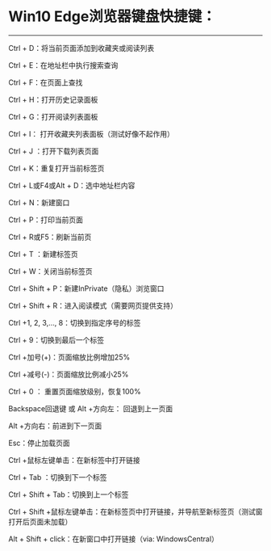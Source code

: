# Win10 Edge浏览器键盘快捷键：

---

Ctrl + D：将当前页面添加到收藏夹或阅读列表

Ctrl + E：在地址栏中执行搜索查询

Ctrl + F：在页面上查找

Ctrl + H：打开历史记录面板

Ctrl + G：打开阅读列表面板

Ctrl + I： 打开收藏夹列表面板（测试好像不起作用）

Ctrl + J ：打开下载列表页面

Ctrl + K：重复打开当前标签页

Ctrl + L或F4或Alt + D：选中地址栏内容

Ctrl + N：新建窗口

Ctrl + P：打印当前页面

Ctrl + R或F5：刷新当前页

Ctrl + T ：新建标签页

Ctrl + W：关闭当前标签页

Ctrl + Shift + P：新建InPrivate（隐私）浏览窗口

Ctrl + Shift + R：进入阅读模式（需要网页提供支持）

Ctrl +1, 2, 3,…, 8：切换到指定序号的标签

Ctrl + 9：切换到最后一个标签

Ctrl +加号(+)：页面缩放比例增加25%

Ctrl +减号(-)：页面缩放比例减小25%

Ctrl + 0 ： 重置页面缩放级别，恢复100%

Backspace回退键 或 Alt +方向左： 回退到上一页面

Alt +方向右：前进到下一页面

Esc：停止加载页面

Ctrl +鼠标左键单击：在新标签中打开链接

Ctrl + Tab ：切换到下一个标签

Ctrl + Shift + Tab：切换到上一个标签

Ctrl + Shift +鼠标左键单击：在新标签页中打开链接，并导航至新标签页（测试窗打开后页面未加载）

Alt + Shift + click：在新窗口中打开链接（via: WindowsCentral）





